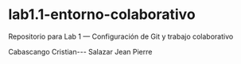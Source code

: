# lab1.1-entorno-colaborativo 
Repositorio para Lab 1 — Configuración de Git y trabajo colaborativo

Cabascango Cristian---
Salazar Jean Pierre